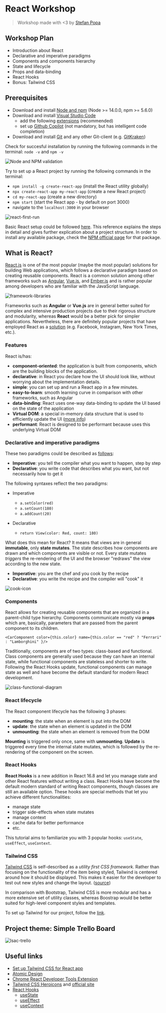 # React Workshop
> Workshop made with <3 by [Stefan Popa](https://github.com/stefanp0pa)
## Workshop Plan
- Introduction about React
- Declarative and imperative paradigms
- Components and components hierarchy
- State and lifecycle
- Props and data-binding
- React Hooks
- Bonus: Tailwind CSS

## Prerequisites

* Download and install [Node and npm](https://nodejs.org/en/download/) (Node >= 14.0.0, npm >= 5.6.0)
* Download and install [Visual Studio Code](https://code.visualstudio.com/)
  - add the following [extensions](https://dev.to/rohidhub/top-10-vscode-extensions-for-react-57g6) (recommended)
  - set up [Github Copilot](https://copilot.github.com/) (not mandatory, but has intelligent code completion)
* Download and install [Git](https://git-scm.com/downloads) and any other Git-client (e.g. [GitKraken](https://www.gitkraken.com/))

Check for succesful installation by running the following commands in the terminal: `node -v` and `npm -v`

![Node and NPM validation](resources/node-npm-check-terminal.png)

Try to set up a React project by running the following commands in the terminal:
* `npm install -g create-react-app` (install the React utility globally)
* `npx create-react-app my-react-app` (create a new React project)
* `cd my-react-app` (create a new directory)
* `npm start` (start the React app - by default on port 3000)
* navigate to the `localhost:3000` in your browser 
  
![react-first-run](resources/react-first-run.png)

Basic React setup could be followed [here](https://www.codecademy.com/article/how-to-create-a-react-app). This reference explains the steps in detail and gives further explication about a project structure. In order to install any available package, check the [NPM official page](https://www.npmjs.com/) for that package.

## What is React?

[React.js](https://reactjs.org/) is one of the most popular (maybe the most popular) solutions for building Web applications, which follows a declarative paradigm based on creating reusable components. React is a common solution among other frameworks such as [Angular](https://angular.io/), [Vue.js](https://vuejs.org/), and [Ember.js](https://emberjs.com/) and is rather popular among developers who are familiar with the JavaScript language.

![framework-libraries](resources/framework-libraries.png)

Frameworks such as **Angular** or **Vue.js** are in general better suited for complex and intensive production projects due to their rigorous structure and modularity, whereas **React** would be a better pick for simpler applications. Nevertheless, there are definitely popular projects that have employed React as a [solution](https://hashnode.com/post/what-are-some-popular-websites-that-use-reactjs-ciibz8fb8016nj3xto8stgu4e) (e.g. Facebook, Instagram, New York Times, etc.).

### Features

React is/has:
- **component-oriented**: the application is built from components, which are the building blocks of the application.
- **declarative**: in React you declare how the UI should look like, without worrying about the implementation details.
- **simple**: you can set up and run a React app in a few minutes.
- **easy-to-learn**: smooth learning curve in comparison with other frameworks, such as Angular
- **data-binding**: React uses one-way data-binding to update the UI based on the state of the application
- **Virtual DOM**: a special in-memory data structure that is used to efficiently update the UI ([more info](https://www.codecademy.com/article/react-virtual-dom))
- **performant**: React is designed to be performant because uses this underlying Virtual DOM

### Declarative and imperative paradigms

These two paradigms could be described as [follows](https://stackoverflow.com/questions/1784664/what-is-the-difference-between-declarative-and-imperative-paradigm-in-programmin):
- **Imperative**: you tell the compiler what you want to happen, step by step
- **Declarative**: you write code that describes what you want, but not necessarily how to get it

The following syntaxes reflect the two paradigms:
- Imperative
  * `a.setColor(red)`
  * `a.setCount(180)`
  * `a.addCount(20)`

- Declarative
  * `return View(color: Red, count: 180)`

What does this mean for React? It means that views are in general **immutable**, only **state mutates**. The state describes how components are drawn and which components are visible or not. Every state mutates *triggers* the re-rendering of the UI and the browser "redraws" the view according to the new state.

- **Imperative**: you are the chef and you cook by the recipe
- **Declarative**: you write the recipe and the compiler will "cook" it

![cook-icon](resources/cook-icon.png)

### Components

React allows for creating reusable components that are organized in a parent-child type hierarchy. Components communicate mostly via **props** which are, basically, parameters that are passed from the parent component to its children.

`<CarComponent color={this.color} name={this.color == "red" ? "Ferrari" : "Lamborghini" }/>`

Traditionally, components are of two types: class-based and functional. Class components are generally used because they can have an internal state, while functional components are stateless and shorter to write. Following the React Hooks update, functional components can manage state as well and have become the default standard for modern React development.

![class-functional-diagram](resources/class-functional-components.png)

### React lifecycle

The React component lifecycle has the following 3 phases:
- **mounting**: the state when an element is put into the DOM
- **update**:	the state when an element is updated in the DOM
- **unmounting**: the state when an element is removed from the DOM

**Mounting** is triggered only once, same with **unmounting**. **Update** is triggered every time the internal state mutates, which is followed by the re-rendering of the component on the screen.

### React Hooks

**React Hooks** is a new addition in React 16.8 and let you manage state and other React features without writing a class. React Hooks have become the default modern standard of writing React components, though classes are still an available option. These hooks are special methods that let you achieve different functionalities:
- manage state
- trigger side-effects when state mutates
- manage context
- cache data for better performance
- etc.

This tutorial aims to familiarize you with 3 popular hooks: `useState`, `useEffect`, `useContext`.


### Tailwind CSS

[Tailwind CSS](https://tailwindcss.com/) is self-described as a *utility first CSS framework*. Rather than focusing on the functionality of the item being styled, Tailwind is centered around how it should be displayed. This makes it easier for the developer to test out new styles and change the layout. ([source](https://docs.microsoft.com/en-us/shows/web-wednesday/what-is-tailwind-css))

In comparison with Bootstrap, Tailwind CSS is more modular and has a more extensive set of utility classes, whereas Boostrap would be better suited for high-level component styles and templates.

To set up Tailwind for our project, follow the [link](https://tailwindcss.com/docs/guides/create-react-app).

## Project theme: Simple Trello Board

![lsac-trello](resources/lsac-trello.png)

## Useful links
* [Set up Tailwind CSS for React app](https://tailwindcss.com/docs/guides/create-react-app)
* [Atomic Design](https://bradfrost.com/blog/post/atomic-web-design/)
* [Chrome React Developer Tools Extension](https://chrome.google.com/webstore/detail/react-developer-tools/fmkadmapgofadopljbjfkapdkoienihi?hl=en)
* [Tailwind CSS Heroicons](https://github.com/tailwindlabs/heroicons) and [official site](https://heroicons.com/)
* [React Hooks](https://reactjs.org/docs/hooks-intro.html)
  - [useState](https://reactjs.org/docs/hooks-state.html)
  - [useEffect](https://reactjs.org/docs/hooks-effect.html)
  - [useContext](https://dmitripavlutin.com/react-context-and-usecontext/)

